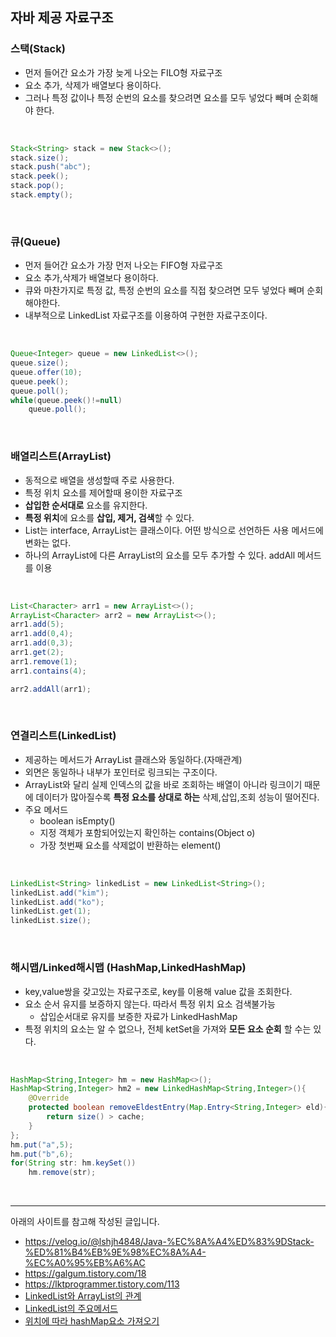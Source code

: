 ## 자바 제공 자료구조

### 스택(Stack)
- 먼저 들어간 요소가 가장 늦게 나오는 FILO형 자료구조
- 요소 추가, 삭제가 배열보다 용이하다.
- 그러나 특정 값이나 특정 순번의 요소를 찾으려면 요소를 모두 넣었다 빼며 순회해야 한다.
<br>

```java
Stack<String> stack = new Stack<>();
stack.size();
stack.push("abc");
stack.peek();
stack.pop();
stack.empty();

```
<br>

### 큐(Queue)
- 먼저 들어간 요소가 가장 먼저 나오는 FIFO형 자료구조 
- 요소 추가,삭제가 배열보다 용이하다. 
- 큐와 마찬가지로 특정 값, 특정 순번의 요소를 직접 찾으려면 모두 넣었다 빼며 순회해야한다.
- 내부적으로 LinkedList 자료구조를 이용하여 구현한 자료구조이다.
<br>

```java
Queue<Integer> queue = new LinkedList<>();
queue.size();
queue.offer(10);
queue.peek();
queue.poll();
while(queue.peek()!=null)
    queue.poll();
```
<br>

### 배열리스트(ArrayList)
- 동적으로 배열을 생성할때 주로 사용한다.
- 특정 위치 요소를 제어할때 용이한 자료구조
- **삽입한 순서대로** 요소를 유지한다.
- **특정 위치**에 요소를 **삽입, 제거, 검색**할 수 있다.
- List는 interface, ArrayList는 클래스이다. 어떤 방식으로 선언하든 사용 메서드에 변화는 없다.
- 하나의 ArrayList에 다른 ArrayList의 요소를 모두 추가할 수 있다. addAll 메서드를 이용
<br>

```java
List<Character> arr1 = new ArrayList<>();
ArrayList<Character> arr2 = new ArrayList<>();
arr1.add(5);
arr1.add(0,4);
arr1.add(0,3);
arr1.get(2);
arr1.remove(1);
arr1.contains(4);

arr2.addAll(arr1);

```
<br>

### 연결리스트(LinkedList)
- 제공하는 메서드가 ArrayList 클래스와 동일하다.(자매관계)
- 외면은 동일하나 내부가 포인터로 링크되는 구조이다.
- ArrayList와 달리 실제 인덱스의 값을 바로 조회하는 배열이 아니라 링크이기 때문에 데이터가 많아질수록 **특정 요소를 상대로 하는** 삭제,삽입,조회 성능이 떨어진다.
- 주요 메서드 
    - boolean isEmpty()
    - 지정 객체가 포함되어있는지 확인하는 contains(Object o)
    -  가장 첫번째 요소를 삭제없이 반환하는 element()
<br>

```java
LinkedList<String> linkedList = new LinkedList<String>();
linkedList.add("kim");
linkedList.add("ko");
linkedList.get(1);
linkedList.size();
```
<br>

### 해시맵/Linked해시맵 (HashMap,LinkedHashMap)
- key,value쌍을 갖고있는 자료구조로, key를 이용해 value 값을 조회한다. 
- 요소 순서 유지를 보증하지 않는다. 따라서 특정 위치 요소 검색불가능
    - 삽입순서대로 유지를 보증한 자료가 LinkedHashMap
- 특정 위치의 요소는 알 수 없으나, 전체 ketSet을 가져와 **모든 요소 순회** 할 수는 있다.
<br>

```java
HashMap<String,Integer> hm = new HashMap<>();
HashMap<String,Integer> hm2 = new LinkedHashMap<String,Integer>(){
    @Override
    protected boolean removeEldestEntry(Map.Entry<String,Integer> eld){
        return size() > cache;
    }
};
hm.put("a",5);
hm.put("b",6);
for(String str: hm.keySet())
    hm.remove(str);
```
<br>




---

아래의 사이트를 참고해 작성된 글입니다.
- https://velog.io/@lshjh4848/Java-%EC%8A%A4%ED%83%9DStack-%ED%81%B4%EB%9E%98%EC%8A%A4-%EC%A0%95%EB%A6%AC
- https://galgum.tistory.com/18
- https://lktprogrammer.tistory.com/113
- [LinkedList와 ArrayList의 관계](https://m.blog.naver.com/PostView.nhn?blogId=highkrs&logNo=220443469613&proxyReferer=https%3A%2F%2Fwww.google.com%2F)
- [LinkedList의 주요메서드](https://codedragon.tistory.com/6113)
- [위치에 따라 hashMap요소 가져오기](https://www.it-swarm.asia/ko/java/%EC%9C%84%EC%B9%98%EC%97%90-%EB%94%B0%EB%9D%BC-hashmap%EC%97%90%EC%84%9C-%EC%9A%94%EC%86%8C%EB%A5%BC-%EA%B0%80%EC%A0%B8%EC%98%AC-%EC%88%98-%EC%9E%88%EC%8A%B5%EB%8B%88%EA%B9%8C/971459585/)